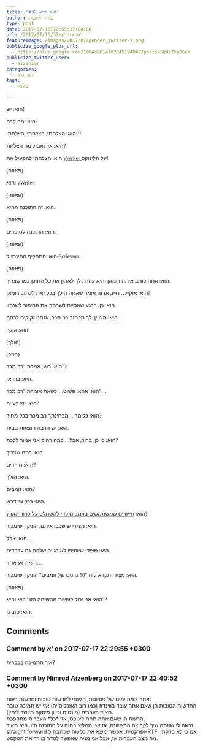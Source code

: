 ```yaml
---
title: 'הוא והיא #32'
author: נמרוד איזנברג
type: post
date: 2017-07-15T10:55:17+00:00
url: /2017/07/15/הוא-והיא-32/
featureImage: /images/2017/07/gender_ywriter-1.png
publicize_google_plus_url:
  - https://plus.google.com/108430814102045194842/posts/SQdcT5pD6cW
publicize_twitter_user:
  - aizenimr
categories:
  - הוא והיא
tags:
  - כתיבה

---
```

<span lang="he-IL">הוא</span><span style="font-family:'Liberation Serif', serif;"><span lang="en-US">: </span></span><span lang="he-IL">יש</span><span style="font-family:'Liberation Serif', serif;"><span lang="en-US">!</span></span>

<span lang="he-IL">היא</span><span style="font-family:'Liberation Serif', serif;"><span lang="en-US">: </span></span><span lang="he-IL">מה קרה</span><span style="font-family:'Liberation Serif', serif;"><span lang="en-US">?</span></span>

<span lang="he-IL">הוא</span><span style="font-family:'Liberation Serif', serif;"><span lang="en-US">: </span></span><span lang="he-IL">הצלחתי</span><span style="font-family:'Liberation Serif', serif;"><span lang="en-US">, </span></span><span lang="he-IL">הצלחתי</span><span style="font-family:'Liberation Serif', serif;"><span lang="en-US">, </span></span><span lang="he-IL">הצלחתי</span><span style="font-family:'Liberation Serif', serif;"><span lang="en-US">!!!</span></span>

<span lang="he-IL">היא</span><span style="font-family:'Liberation Serif', serif;"><span lang="en-US">: </span></span><span lang="he-IL">אוי ואבוי</span><span style="font-family:'Liberation Serif', serif;"><span lang="en-US">, </span></span><span lang="he-IL">מה הצלחת</span><span style="font-family:'Liberation Serif', serif;"><span lang="en-US">?</span></span>

<span lang="he-IL">הוא</span><span style="font-family:'Liberation Serif', serif;"><span lang="en-US">: </span></span><span lang="he-IL">הצלחתי להפעיל את </span>[<span style="font-family:'Liberation Serif', serif;"><span lang="en-US">yWriter </span></span>][1]<span lang="he-IL">על הלינוקס</span><span style="font-family:'Liberation Serif', serif;"><span lang="en-US">!</span></span>

<span style="font-family:'Liberation Serif', serif;"><span lang="en-US">(</span></span><span lang="he-IL">פאוזה</span><span style="font-family:'Liberation Serif', serif;"><span lang="en-US">)</span></span>

<span lang="he-IL">הוא</span><span style="font-family:'Liberation Serif', serif;"><span lang="en-US">: yWriter.</span></span>

<span style="font-family:'Liberation Serif', serif;"><span lang="en-US">(</span></span><span lang="he-IL">פאוזה</span><span style="font-family:'Liberation Serif', serif;"><span lang="en-US">)</span></span>

<span lang="he-IL">הוא</span><span style="font-family:'Liberation Serif', serif;"><span lang="en-US">: </span></span><span lang="he-IL">זה התוכנה ההיא</span><span style="font-family:'Liberation Serif', serif;"><span lang="en-US">.</span></span>

<span style="font-family:'Liberation Serif', serif;"><span lang="en-US">(</span></span><span lang="he-IL">פאוזה</span><span style="font-family:'Liberation Serif', serif;"><span lang="en-US">)</span></span>

<span lang="he-IL">הוא</span><span style="font-family:'Liberation Serif', serif;"><span lang="en-US">: </span></span><span lang="he-IL">התוכנה לסופרים</span><span style="font-family:'Liberation Serif', serif;"><span lang="en-US">.</span></span>

<span style="font-family:'Liberation Serif', serif;"><span lang="en-US">(</span></span><span lang="he-IL">פאוזה</span><span style="font-family:'Liberation Serif', serif;"><span lang="en-US">)</span></span>

<span lang="he-IL">הוא</span><span style="font-family:'Liberation Serif', serif;"><span lang="en-US">: </span></span><span lang="he-IL">התחליף החינמי ל</span><span style="font-family:'Liberation Serif', serif;"><span lang="en-US">-Scrievner.</span></span>

<span style="font-family:'Liberation Serif', serif;"><span lang="en-US">(</span></span><span lang="he-IL">פאוזה</span><span style="font-family:'Liberation Serif', serif;"><span lang="en-US">)</span></span>

<span lang="he-IL">הוא</span><span style="font-family:'Liberation Serif', serif;"><span lang="en-US">: </span></span><span lang="he-IL">אתה כותב איתה רומאן והיא עוזרת לך לארגן את כל התוכן כמו שצריך</span><span style="font-family:'Liberation Serif', serif;"><span lang="en-US">.</span></span>

<span lang="he-IL">היא</span><span style="font-family:'Liberation Serif', serif;"><span lang="en-US">: </span></span><span lang="he-IL">אוקיי</span><span style="font-family:'Liberation Serif', serif;"><span lang="en-US">&#8230; </span></span><span lang="he-IL">רגע</span><span style="font-family:'Liberation Serif', serif;"><span lang="en-US">, </span></span><span lang="he-IL">אז זה אומר שאתה הולך בכל זאת לכתוב רומאן</span><span style="font-family:'Liberation Serif', serif;"><span lang="en-US">?</span></span>

<span lang="he-IL">הוא</span><span style="font-family:'Liberation Serif', serif;"><span lang="en-US">: </span></span><span lang="he-IL">כן</span><span style="font-family:'Liberation Serif', serif;"><span lang="en-US">, </span></span><span lang="he-IL">ברגע שאסיים לשכתב את הסיפור לשנתון</span><span style="font-family:'Liberation Serif', serif;"><span lang="en-US">.</span></span>

<span lang="he-IL">היא</span><span style="font-family:'Liberation Serif', serif;"><span lang="en-US">: </span></span><span lang="he-IL">מצויין</span><span style="font-family:'Liberation Serif', serif;"><span lang="en-US">. </span></span><span lang="he-IL">לך תכתוב רב מכר</span><span style="font-family:'Liberation Serif', serif;"><span lang="en-US">, </span></span><span lang="he-IL">אנחנו זקוקים לכסף</span><span style="font-family:'Liberation Serif', serif;"><span lang="en-US">.</span></span>

<span lang="he-IL">הוא</span><span style="font-family:'Liberation Serif', serif;"><span lang="en-US">: </span></span><span lang="he-IL">אוקיי</span><span style="font-family:'Liberation Serif', serif;"><span lang="en-US">!</span></span>

<span style="font-family:'Liberation Serif', serif;"><span lang="en-US">(</span></span><span lang="he-IL">הולך</span><span style="font-family:'Liberation Serif', serif;"><span lang="en-US">)</span></span>

<span style="font-family:'Liberation Serif', serif;"><span lang="en-US">(</span></span><span lang="he-IL">חוזר</span><span style="font-family:'Liberation Serif', serif;"><span lang="en-US">)</span></span>

<span lang="he-IL">הוא</span><span style="font-family:'Liberation Serif', serif;"><span lang="en-US">: </span></span><span lang="he-IL">רגע</span><span style="font-family:'Liberation Serif', serif;"><span lang="en-US">, </span></span><span lang="he-IL">אמרת </span><span style="font-family:'Liberation Serif', serif;"><span lang="en-US">"</span></span><span lang="he-IL">רב מכר</span><span style="font-family:'Liberation Serif', serif;"><span lang="en-US">"?</span></span>

<span lang="he-IL">היא</span><span style="font-family:'Liberation Serif', serif;"><span lang="en-US">: </span></span><span lang="he-IL">בוודאי</span><span style="font-family:'Liberation Serif', serif;"><span lang="en-US">.</span></span>

<span lang="he-IL">הוא</span><span style="font-family:'Liberation Serif', serif;"><span lang="en-US">: </span></span><span lang="he-IL">אהא</span><span style="font-family:'Liberation Serif', serif;"><span lang="en-US">. </span></span><span lang="he-IL">פשוט… כשאת אומרת </span><span style="font-family:'Liberation Serif', serif;"><span lang="en-US">"</span></span><span lang="he-IL">רב מכר</span><span style="font-family:'Liberation Serif', serif;"><span lang="en-US">"&#8230;</span></span>

<span lang="he-IL">היא</span><span style="font-family:'Liberation Serif', serif;"><span lang="en-US">: </span></span><span lang="he-IL">יש בעייה</span><span style="font-family:'Liberation Serif', serif;"><span lang="en-US">?</span></span>

<span lang="he-IL">הוא</span><span style="font-family:'Liberation Serif', serif;"><span lang="en-US">: </span></span><span lang="he-IL">כלומר… מבחינתך רב מכר בכל מחיר</span><span style="font-family:'Liberation Serif', serif;"><span lang="en-US">?</span></span>

<span lang="he-IL">היא</span><span style="font-family:'Liberation Serif', serif;"><span lang="en-US">: </span></span><span lang="he-IL">יש הרבה הוצאות בבית</span><span style="font-family:'Liberation Serif', serif;"><span lang="en-US">.</span></span>

<span lang="he-IL">הוא</span><span style="font-family:'Liberation Serif', serif;"><span lang="en-US">: </span></span><span lang="he-IL">כן כן</span><span style="font-family:'Liberation Serif', serif;"><span lang="en-US">, </span></span><span lang="he-IL">ברור</span><span style="font-family:'Liberation Serif', serif;"><span lang="en-US">, </span></span><span lang="he-IL">אבל… כמה רחוק אני אמור ללכת</span><span style="font-family:'Liberation Serif', serif;"><span lang="en-US">?</span></span>

<span lang="he-IL">היא</span><span style="font-family:'Liberation Serif', serif;"><span lang="en-US">: </span></span><span lang="he-IL">כמה שצריך</span><span style="font-family:'Liberation Serif', serif;"><span lang="en-US">.</span></span>

<span lang="he-IL">הוא</span><span style="font-family:'Liberation Serif', serif;"><span lang="en-US">: </span></span><span lang="he-IL">חייזרים</span><span style="font-family:'Liberation Serif', serif;"><span lang="en-US">?</span></span>

<span lang="he-IL">היא</span><span style="font-family:'Liberation Serif', serif;"><span lang="en-US">: </span></span><span lang="he-IL">הולך</span><span style="font-family:'Liberation Serif', serif;"><span lang="en-US">.</span></span>

<span lang="he-IL">הוא</span><span style="font-family:'Liberation Serif', serif;"><span lang="en-US">: </span></span><span lang="he-IL">זומבים</span><span style="font-family:'Liberation Serif', serif;"><span lang="en-US">?</span></span>

<span lang="he-IL">היא</span><span style="font-family:'Liberation Serif', serif;"><span lang="en-US">: </span></span><span lang="he-IL">ככל שיידרש</span><span style="font-family:'Liberation Serif', serif;"><span lang="en-US">.</span></span>

<span lang="he-IL">הוא</span><span style="font-family:'Liberation Serif', serif;"><span lang="en-US">: </span></span>[<span lang="he-IL">חייזרים שמשתמשים בזומבים כדי להשתלט על כדור הארץ</span><span style="font-family:'Liberation Serif', serif;"><span lang="en-US">?</span></span>][2]

<span lang="he-IL">היא</span><span style="font-family:'Liberation Serif', serif;"><span lang="en-US">: </span></span><span lang="he-IL">מצידי שישכבו איתם</span><span style="font-family:'Liberation Serif', serif;"><span lang="en-US">, </span></span><span lang="he-IL">העיקר שימכור</span><span style="font-family:'Liberation Serif', serif;"><span lang="en-US">.</span></span>

<span lang="he-IL">הוא</span><span style="font-family:'Liberation Serif', serif;"><span lang="en-US">: </span></span><span lang="he-IL">אבל</span><span style="font-family:'Liberation Serif', serif;"><span lang="en-US">&#8230;</span></span>

<span lang="he-IL">היא</span><span style="font-family:'Liberation Serif', serif;"><span lang="en-US">: </span></span><span lang="he-IL">מצידי שיוסיפו לאורגייה שלהם גם ערפדים</span><span style="font-family:'Liberation Serif', serif;"><span lang="en-US">.</span></span>

<span lang="he-IL">הוא</span><span style="font-family:'Liberation Serif', serif;"><span lang="en-US">: </span></span><span lang="he-IL">רגע אחד</span><span style="font-family:'Liberation Serif', serif;"><span lang="en-US">&#8230;</span></span>

<span lang="he-IL">היא</span><span style="font-family:'Liberation Serif', serif;"><span lang="en-US">: </span></span><span lang="he-IL">מצידי תקרא לזה </span><span style="font-family:'Liberation Serif', serif;"><span lang="en-US">"50 </span></span><span lang="he-IL">גוונים של זומבים</span><span style="font-family:'Liberation Serif', serif;"><span lang="en-US">" </span></span><span lang="he-IL">העיקר שימכור</span><span style="font-family:'Liberation Serif', serif;"><span lang="en-US">.</span></span>

<span style="font-family:'Liberation Serif', serif;"><span lang="en-US">(</span></span><span lang="he-IL">פאוזה</span><span style="font-family:'Liberation Serif', serif;"><span lang="en-US">)</span></span>

<span lang="he-IL">הוא</span><span style="font-family:'Liberation Serif', serif;"><span lang="en-US">: </span></span><span lang="he-IL">אני יכול לעשות מהשיחה הזו </span><span style="font-family:'Liberation Serif', serif;"><span lang="en-US">"</span></span><span lang="he-IL">הוא והיא</span><span style="font-family:'Liberation Serif', serif;"><span lang="en-US">"?</span></span>

<span lang="he-IL">היא</span><span style="font-family:'Liberation Serif', serif;"><span lang="en-US">: </span></span><span lang="he-IL">טוב נו</span><span style="font-family:'Liberation Serif', serif;"><span lang="en-US">.</span></span>

 [1]: http://www.spacejock.com/yWriter6.html
 [2]: http://www.imdb.com/title/tt0052077/

## Comments

### Comment by א' on 2017-07-17 22:29:55 +0300
איך התמיכה בכברית?

### Comment by Nimrod Aizenberg on 2017-07-17 22:40:52 +0300
אחרי כמה ימים של ניסיונות, הגעתי לחדשות טובות וחדשות רעות:  
החדשות הטובות הן שאם אתה עובד בווינדוז (כמו רוב האוכלוסייה) אזי יש תמיכה טובה מאוד בעברית (פונטים וכיוון פיסקה מיושר לימין).  
הרעות הן שאם אתה תחת לינוקס, אזי \*כל\* העברית מתהפכת.  
נראה לי שאתה שיך לקבוצה הראשונה, אז אני ממליץ בחום על התוכנה הזו. היא מאוד straight forward ופרקטית. אפשר לייצא את כל מה שכתבת ל-RTF, אם כי לא בדקתי מה מצב העברית אז, אבל אני מניח שאפשר לסדר בוורד את הטקסט.